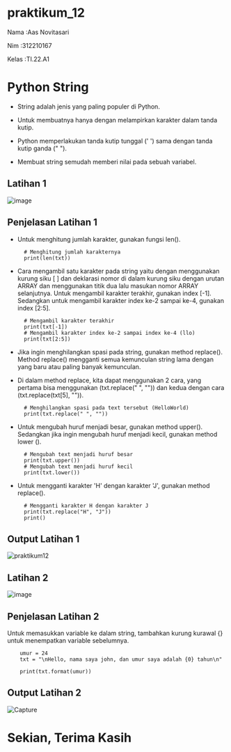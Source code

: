 # praktikum_12
Nama  :Aas Novitasari

Nim   :312210167

Kelas :TI.22.A1

# Python String
- String adalah jenis yang paling populer di Python.

- Untuk membuatnya hanya dengan melampirkan karakter dalam tanda kutip.

- Python memperlakukan tanda kutip tunggal (' ') sama dengan tanda kutip ganda (" ").

- Membuat string semudah memberi nilai pada sebuah variabel.

## Latihan 1
![image](https://user-images.githubusercontent.com/116045324/209658422-4a63289e-1c2d-4b9a-972f-6362ccb0b952.png)

## Penjelasan Latihan 1

- Untuk menghitung jumlah karakter, gunakan fungsi len().

        # Menghitung jumlah karakternya
        print(len(txt))
  
- Cara mengambil satu karakter pada string yaitu dengan menggunakan kurung siku [ ] dan deklarasi nomor di dalam kurung siku dengan urutan ARRAY dan menggunakan titik dua lalu masukan nomor ARRAY selanjutnya. Untuk mengambil karakter terakhir, gunakan index [-1]. Sedangkan untuk mengambil karakter index ke-2 sampai ke-4, gunakan index [2:5].

        # Mengambil karakter terakhir
        print(txt[-1])
        # Mengambil karakter index ke-2 sampai index ke-4 (llo)
        print(txt[2:5])
  
- Jika ingin menghilangkan spasi pada string, gunakan method replace(). Method replace() mengganti semua kemunculan string lama dengan yang baru atau paling banyak kemunculan.

- Di dalam method replace, kita dapat menggunakan 2 cara, yang pertama bisa menggunakan (txt.replace(" ", "")) dan kedua dengan cara (txt.replace(txt[5], "")).

        # Menghilangkan spasi pada text tersebut (HelloWorld)
        print(txt.replace(" ", ""))
        
- Untuk mengubah huruf menjadi besar, gunakan method upper(). Sedangkan jika ingin mengubah huruf menjadi kecil, gunakan method lower ().

        # Mengubah text menjadi huruf besar
        print(txt.upper())
        # Mengubah text menjadi huruf kecil
        print(txt.lower())
        
- Untuk mengganti karakter 'H' dengan karakter 'J', gunakan method replace().

        # Mengganti karakter H dengan karakter J
        print(txt.replace("H", "J"))
        print()
        
## Output Latihan 1
![praktikum12](https://user-images.githubusercontent.com/116045324/209659240-d96848cd-3fe2-4863-ab04-688463f168ce.PNG)


## Latihan 2
![image](https://user-images.githubusercontent.com/116045324/209659352-4e6ddc2b-c5b0-4409-ab5c-c3f108ce566d.png)

## Penjelasan Latihan 2
Untuk memasukkan variable ke dalam string, tambahkan kurung kurawal {} untuk menempatkan variable sebelumnya.

        umur = 24
        txt = "\nHello, nama saya john, dan umur saya adalah {0} tahun\n"

        print(txt.format(umur))
        
## Output Latihan 2

![Capture](https://user-images.githubusercontent.com/116045324/209661586-8d497a04-fab2-4dfc-ac8f-f2c1554b28f7.PNG)

# Sekian, Terima Kasih
